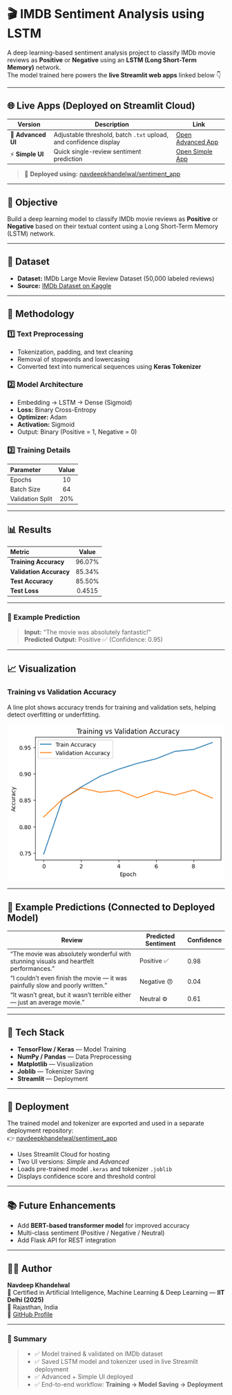 # 🎬 IMDB Sentiment Analysis using LSTM

A deep learning-based sentiment analysis project to classify IMDb movie reviews as **Positive** or **Negative** using an **LSTM (Long Short-Term Memory)** network.  
The model trained here powers the **live Streamlit web apps** linked below 👇

---

## 🌐 Live Apps (Deployed on Streamlit Cloud)

| Version | Description | Link |
|----------|--------------|------|
| 🎨 **Advanced UI** | Adjustable threshold, batch `.txt` upload, and confidence display | [Open Advanced App](https://sentimentapp-utifncjl4aubkfgbv2d3sg.streamlit.app) |
| ⚡ **Simple UI** | Quick single-review sentiment prediction | [Open Simple App](https://sentimentapp-ixdtimc7zkczbhnq434dc.streamlit.app) |

> 🧩 **Deployed using:** [navdeepkhandelwal/sentiment_app](https://github.com/navdeepkhandelwal/sentiment_app)

---

## 🎯 Objective
Build a deep learning model to classify IMDb movie reviews as **Positive** or **Negative** based on their textual content using a Long Short-Term Memory (LSTM) network.

---

## 🧠 Dataset
- **Dataset:** IMDb Large Movie Review Dataset (50,000 labeled reviews)  
- **Source:** [IMDb Dataset on Kaggle](https://www.kaggle.com/datasets/lakshmi25npathi/imdb-dataset-of-50k-movie-reviews)

---

## 🧩 Methodology

### 1️⃣ Text Preprocessing
- Tokenization, padding, and text cleaning  
- Removal of stopwords and lowercasing  
- Converted text into numerical sequences using **Keras Tokenizer**

### 2️⃣ Model Architecture
- Embedding → LSTM → Dense (Sigmoid)  
- **Loss:** Binary Cross-Entropy  
- **Optimizer:** Adam  
- **Activation:** Sigmoid  
- Output: Binary (Positive = 1, Negative = 0)

### 3️⃣ Training Details
| Parameter | Value |
|:-----------|:-------:|
| Epochs | 10 |
| Batch Size | 64 |
| Validation Split | 20% |

---

## 📊 Results
| Metric | Value |
|:--|:--:|
| **Training Accuracy** | 96.07% |
| **Validation Accuracy** | 85.34% |
| **Test Accuracy** | 85.50% |
| **Test Loss** | 0.4515 |

---

### 🧾 Example Prediction
> **Input:** “The movie was absolutely fantastic!”  
> **Predicted Output:** Positive ✅ (Confidence: 0.95)

---

## 📈 Visualization

### Training vs Validation Accuracy
A line plot shows accuracy trends for training and validation sets, helping detect overfitting or underfitting.

![Training vs Validation Accuracy](results/accuracy_plot.png)

---

## 🧪 Example Predictions (Connected to Deployed Model)
| Review | Predicted Sentiment | Confidence |
|--------|---------------------|-------------|
| “The movie was absolutely wonderful with stunning visuals and heartfelt performances.” | Positive ✅ | 0.98 |
| “I couldn’t even finish the movie — it was painfully slow and poorly written.” | Negative 😠 | 0.04 |
| “It wasn’t great, but it wasn’t terrible either — just an average movie.” | Neutral ⚙️ | 0.61 |

---

## 🧰 Tech Stack
- **TensorFlow / Keras** — Model Training  
- **NumPy / Pandas** — Data Preprocessing  
- **Matplotlib** — Visualization  
- **Joblib** — Tokenizer Saving  
- **Streamlit** — Deployment  

---

## 🚀 Deployment
The trained model and tokenizer are exported and used in a separate deployment repository:  
👉 [navdeepkhandelwal/sentiment_app](https://github.com/navdeepkhandelwal/sentiment_app)

- Uses Streamlit Cloud for hosting  
- Two UI versions: *Simple* and *Advanced*  
- Loads pre-trained model `.keras` and tokenizer `.joblib`  
- Displays confidence score and threshold control  

---

## 📚 Future Enhancements
- Add **BERT-based transformer model** for improved accuracy  
- Multi-class sentiment (Positive / Negative / Neutral)  
- Add Flask API for REST integration  

---

## 👨‍💻 Author
**Navdeep Khandelwal**  
📜 Certified in Artificial Intelligence, Machine Learning & Deep Learning — **IIT Delhi (2025)**  
📍 Rajasthan, India  
🔗 [GitHub Profile](https://github.com/navdeepkhandelwal)

---

### 🏁 Summary
> - ✅ Model trained & validated on IMDb dataset  
> - ✅ Saved LSTM model and tokenizer used in live Streamlit deployment  
> - ✅ Advanced + Simple UI deployed  
> - ✅ End-to-end workflow: **Training → Model Saving → Deployment**



